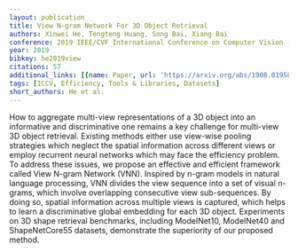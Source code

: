 ```yaml
---
layout: publication
title: View N-gram Network For 3D Object Retrieval
authors: Xinwei He, Tengteng Huang, Song Bai, Xiang Bai
conference: 2019 IEEE/CVF International Conference on Computer Vision (ICCV)
year: 2019
bibkey: he2019view
citations: 57
additional_links: [{name: Paper, url: 'https://arxiv.org/abs/1908.01958'}]
tags: [ICCV, Efficiency, Tools & Libraries, Datasets]
short_authors: He et al.
---
```

How to aggregate multi-view representations of a 3D object into an
informative and discriminative one remains a key challenge for multi-view 3D
object retrieval. Existing methods either use view-wise pooling strategies
which neglect the spatial information across different views or employ
recurrent neural networks which may face the efficiency problem. To address
these issues, we propose an effective and efficient framework called View
N-gram Network (VNN). Inspired by n-gram models in natural language processing,
VNN divides the view sequence into a set of visual n-grams, which involve
overlapping consecutive view sub-sequences. By doing so, spatial information
across multiple views is captured, which helps to learn a discriminative global
embedding for each 3D object. Experiments on 3D shape retrieval benchmarks,
including ModelNet10, ModelNet40 and ShapeNetCore55 datasets, demonstrate the
superiority of our proposed method.
